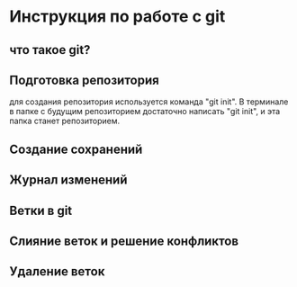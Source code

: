# Инструкция по работе с git

## что такое git?

## Подготовка репозитория
для создания репозитория используется команда "git init". В терминале в папке с будущим репозиторием достаточно написать "git init", и эта папка станет репозиторием.
## Создание сохранений

## Журнал изменений

## Ветки в git

## Слияние веток и решение конфликтов

## Удаление веток